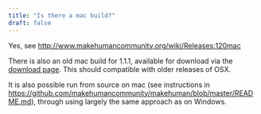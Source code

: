 ```yaml
---
title: "Is there a mac build?"
draft: false
---
```


Yes, see http://www.makehumancommunity.org/wiki/Releases:120mac

There is also an old mac build for 1.1.1, available for download via the [download page](http://www.makehumancommunity.org/content/downloads.html). This should compatible with older releases of OSX. 

It is also possible run from source on mac (see instructions in https://github.com/makehumancommunity/makehuman/blob/master/README.md), through using largely the same approach as on Windows.